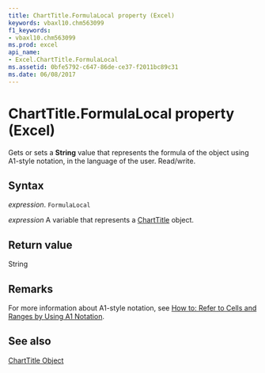 ```yaml
---
title: ChartTitle.FormulaLocal property (Excel)
keywords: vbaxl10.chm563099
f1_keywords:
- vbaxl10.chm563099
ms.prod: excel
api_name:
- Excel.ChartTitle.FormulaLocal
ms.assetid: 0bfe5792-c647-86de-ce37-f2011bc89c31
ms.date: 06/08/2017
---
```



# ChartTitle.FormulaLocal property (Excel)

Gets or sets a  **String** value that represents the formula of the object using A1-style notation, in the language of the user. Read/write.


## Syntax

_expression_. `FormulaLocal`

_expression_ A variable that represents a [ChartTitle](Excel.ChartTitle-graph-property.md) object.


## Return value

String


## Remarks

For more information about A1-style notation, see [How to: Refer to Cells and Ranges by Using A1 Notation](../excel/Concepts/Cells-and-Ranges/refer-to-cells-and-ranges-by-using-a1-notation.md).


## See also


[ChartTitle Object](Excel.ChartTitle(object).md)

